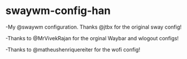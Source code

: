 # swaywm-config-han
-My @swaywm configuration. Thanks @jtbx for the original sway config!

-Thanks to @MrVivekRajan for the orginal Waybar and wlogout configs!

-Thanks to @matheushenriquereiter for the wofi config!
